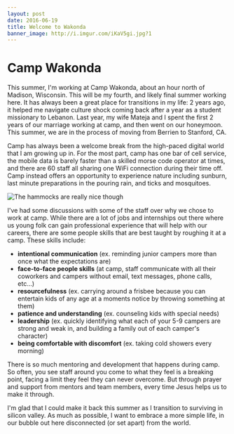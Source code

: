 ```yaml
---
layout: post
date: 2016-06-19
title: Welcome to Wakonda
banner_image: http://i.imgur.com/iKaV5gi.jpg?1
---
```


# Camp Wakonda

This summer, I'm working at Camp Wakonda, about an hour north of Madison, Wisconsin. This will be my fourth, and likely final summer working here. It has always been a great place for transitions in my life: 2 years ago, it helped me navigate culture shock coming back after a year as a student missionary to Lebanon. Last year, my wife Mateja and I spent the first 2 years of our marriage working at camp, and then went on our honeymoon. This summer, we are in the process of moving from Berrien to Stanford, CA. 

Camp has always been a welcome break from the high-paced digital world that I am growing up in.  For the most part, camp has one bar of cell service, the mobile data is barely faster than a skilled morse code operator at times, and there are 60 staff all sharing one WiFi connection during their time off. Camp instead offers an opportunity to experience nature including sunburn, last minute preparations in the pouring rain, and ticks and mosquitoes.

![The hammocks are really nice though](http://i.imgur.com/ziiXqIA.jpg?1)

I've had some discussions with some of the staff over why we chose to work at camp. While there are a lot of jobs and internships out there where us young folk can gain professional experience that will help with our careers, there are some people skills that are best taught by roughing it at a camp. These skills include:

- **intentional communication** (ex. reminding junior campers more than once what the expectations are)
- **face-to-face people skills** (at camp, staff communicate with all their coworkers and campers without email, text messages, phone calls, etc...)
- **resourcefulness** (ex. carrying around a frisbee because you can entertain kids of any age at a moments notice by throwing something at them)
- **patience and understanding** (ex. counseling kids with special needs)
- **leadership** (ex. quickly identifying what each of your 5-9 campers are strong and weak in, and building a family out of each camper's character)
- **being comfortable with discomfort** (ex. taking cold showers every morning)

There is so much mentoring and development that happens during camp. So often, you see staff around you come to what they feel is a breaking point, facing a limit they feel they can never overcome. But through prayer and support from mentors and team members, every time Jesus helps us to make it through.

I'm glad that I could make it back this summer as I transition to surviving in silicon valley. As much as possible, I want to embrace a more simple life, in our bubble out here disconnected (or set apart) from the world.

